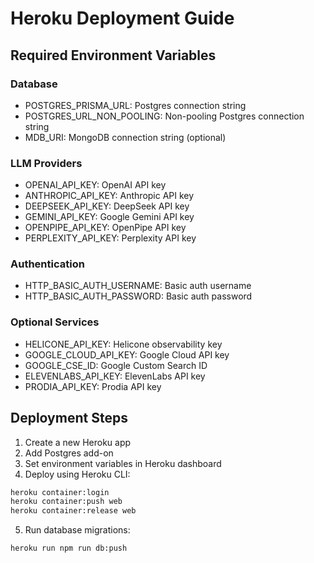 # Heroku Deployment Guide

## Required Environment Variables

### Database
- POSTGRES_PRISMA_URL: Postgres connection string
- POSTGRES_URL_NON_POOLING: Non-pooling Postgres connection string
- MDB_URI: MongoDB connection string (optional)

### LLM Providers
- OPENAI_API_KEY: OpenAI API key
- ANTHROPIC_API_KEY: Anthropic API key
- DEEPSEEK_API_KEY: DeepSeek API key
- GEMINI_API_KEY: Google Gemini API key
- OPENPIPE_API_KEY: OpenPipe API key
- PERPLEXITY_API_KEY: Perplexity API key

### Authentication
- HTTP_BASIC_AUTH_USERNAME: Basic auth username
- HTTP_BASIC_AUTH_PASSWORD: Basic auth password

### Optional Services
- HELICONE_API_KEY: Helicone observability key
- GOOGLE_CLOUD_API_KEY: Google Cloud API key
- GOOGLE_CSE_ID: Google Custom Search ID
- ELEVENLABS_API_KEY: ElevenLabs API key
- PRODIA_API_KEY: Prodia API key

## Deployment Steps

1. Create a new Heroku app
2. Add Postgres add-on
3. Set environment variables in Heroku dashboard
4. Deploy using Heroku CLI:
```bash
heroku container:login
heroku container:push web
heroku container:release web
```
5. Run database migrations:
```bash
heroku run npm run db:push
